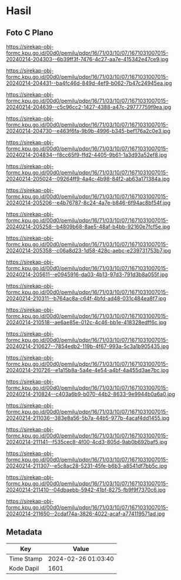 # Hasil

## Foto C Plano

https://sirekap-obj-formc.kpu.go.id/00d0/pemilu/pdpr/16/71/03/10/07/1671031007015-20240214-204303--6b39ff3f-7476-4c27-aa7e-415342e47ce9.jpg

https://sirekap-obj-formc.kpu.go.id/00d0/pemilu/pdpr/16/71/03/10/07/1671031007015-20240214-204431--ba4fc46d-849d-4ef9-b062-7b47c24945ea.jpg

https://sirekap-obj-formc.kpu.go.id/00d0/pemilu/pdpr/16/71/03/10/07/1671031007015-20240214-204639--c5c96cc2-1427-4388-a47c-29777759f9ea.jpg

https://sirekap-obj-formc.kpu.go.id/00d0/pemilu/pdpr/16/71/03/10/07/1671031007015-20240214-204730--e463f6fa-9b9b-4996-b345-bef176a2c0e3.jpg

https://sirekap-obj-formc.kpu.go.id/00d0/pemilu/pdpr/16/71/03/10/07/1671031007015-20240214-204834--f8cc65f9-ffd2-4405-9b61-1a3d93a52ef8.jpg

https://sirekap-obj-formc.kpu.go.id/00d0/pemilu/pdpr/16/71/03/10/07/1671031007015-20240214-205024--09264ff9-4a4c-4b98-84f2-ab63a171384a.jpg

https://sirekap-obj-formc.kpu.go.id/00d0/pemilu/pdpr/16/71/03/10/07/1671031007015-20240214-205206--e4b76787-8c24-4a7e-b846-6f94ac8bf54f.jpg

https://sirekap-obj-formc.kpu.go.id/00d0/pemilu/pdpr/16/71/03/10/07/1671031007015-20240214-205258--b4809b68-8ae5-48af-b4bb-92160e7fcf5e.jpg

https://sirekap-obj-formc.kpu.go.id/00d0/pemilu/pdpr/16/71/03/10/07/1671031007015-20240214-205358--c06a8d23-1d58-428c-aebc-e239731753b7.jpg

https://sirekap-obj-formc.kpu.go.id/00d0/pemilu/pdpr/16/71/03/10/07/1671031007015-20240214-205611--e0945916-da03-4b13-97d3-791d3b8a055f.jpg

https://sirekap-obj-formc.kpu.go.id/00d0/pemilu/pdpr/16/71/03/10/07/1671031007015-20240214-210311--b764ac8a-c64f-4bfd-ad48-031c484ea8f7.jpg

https://sirekap-obj-formc.kpu.go.id/00d0/pemilu/pdpr/16/71/03/10/07/1671031007015-20240214-210518--ae6ae85e-012c-4c46-bb1e-418328edff6c.jpg

https://sirekap-obj-formc.kpu.go.id/00d0/pemilu/pdpr/16/71/03/10/07/1671031007015-20240214-210627--7854edb2-119b-4f67-993a-5c3a1b905435.jpg

https://sirekap-obj-formc.kpu.go.id/00d0/pemilu/pdpr/16/71/03/10/07/1671031007015-20240214-210726--e1a15b8a-5a4e-4e54-a4bf-4a455d3ae7bc.jpg

https://sirekap-obj-formc.kpu.go.id/00d0/pemilu/pdpr/16/71/03/10/07/1671031007015-20240214-210824--c403a6b9-b070-44b2-8633-9e9944b0a6a0.jpg

https://sirekap-obj-formc.kpu.go.id/00d0/pemilu/pdpr/16/71/03/10/07/1671031007015-20240214-211036--383e8a56-5b7a-44b5-977b-4acaf4dd1455.jpg

https://sirekap-obj-formc.kpu.go.id/00d0/pemilu/pdpr/16/71/03/10/07/1671031007015-20240214-211141--f535cec8-4f00-4cd3-805d-9ab0b692baf5.jpg

https://sirekap-obj-formc.kpu.go.id/00d0/pemilu/pdpr/16/71/03/10/07/1671031007015-20240214-211307--e5c8ac28-5231-45fe-b6b3-a8541df7bb5c.jpg

https://sirekap-obj-formc.kpu.go.id/00d0/pemilu/pdpr/16/71/03/10/07/1671031007015-20240214-211410--04dbaebb-5942-41bf-8275-fb9f9f7370c6.jpg

https://sirekap-obj-formc.kpu.go.id/00d0/pemilu/pdpr/16/71/03/10/07/1671031007015-20240214-211650--2cdaf74a-3826-4022-acaf-a774119571ad.jpg


## Metadata

| Key        | Value               |
| ---------- | ------------------- |
| Time Stamp | 2024-02-26 01:03:40 |
| Kode Dapil | 1601                |



